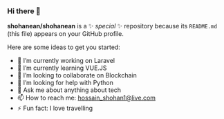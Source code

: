 ### Hi there 👋

**shohanean/shohanean** is a ✨ _special_ ✨ repository because its `README.md` (this file) appears on your GitHub profile.

Here are some ideas to get you started:

- 🔭 I’m currently working on Laravel
- 🌱 I’m currently learning VUE.JS
- 👯 I’m looking to collaborate on Blockchain
- 🤔 I’m looking for help with Python
- 💬 Ask me about anything about tech
- 📫 How to reach me: hossain_shohan1@live.com
- ⚡ Fun fact: I love travelling

